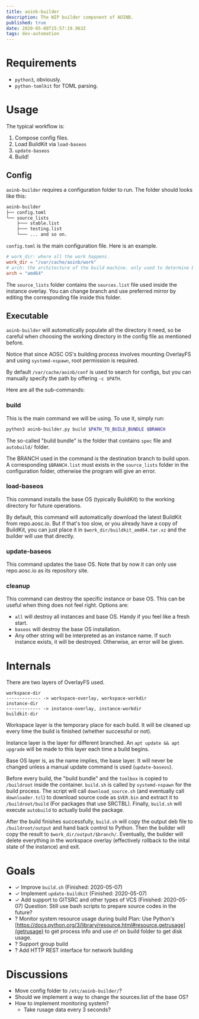 ```yaml
---
title: aoinb-builder
description: The WIP builder component of AOINB.
published: true
date: 2020-05-08T15:57:19.963Z
tags: dev-automation
---
```



# Requirements

- `python3`, obviously.
- `python-tomlkit` for TOML parsing.

# Usage
The typical workflow is:
1. Compose config files.
2. Load BuildKit via `load-baseos` 
3. `update-baseos`
4. Build!

## Config
`aoinb-builder` requires a configuration folder to run. The folder should looks like this:

``` bash
aoinb-builder
├── config.toml
└── source_lists
    ├─── stable.list
    ├─── testing.list
    └─── ... and so on.
```

`config.toml` is the main configuration file. Here is an example.

``` toml
# work_dir: where all the work happens.
work_dir = "/var/cache/aoinb/work" 
# arch: the architecture of the build machine. only used to determine BuildKit download url for now.
arch = "amd64"
```

The `source_lists` folder contains the `sources.list` file used inside the instance overlay. You can change branch and use preferred mirror by editing the corresponding file inside this folder.

## Executable
`aoinb-builder` will automatically populate all the directory it need, so be careful when choosing the working directory in the config file as mentioned before.

Notice that since AOSC OS's building process involves mounting OverlayFS and using `systemd-nspawn`, root permission is required.

By default `/var/cache/aoinb/conf` is used to search for configs, but you can manually specify the path by offering `-c $PATH`.

Here are all the sub-commands:

### build
This is the main command we will be using. To use it, simply run:

``` bash
python3 aoinb-builder.py build $PATH_TO_BUILD_BUNDLE $BRANCH
```

The so-called "build bundle" is the folder that contains `spec` file and `autobuild/` folder.

The BRANCH used in the command is the destination branch to build upon. A corresponding `$BRANCH.list` must exists in the `source_lists` folder in the configuration folder, otherwise the program will give an error.

### load-baseos
This command installs the base OS (typically BuildKit) to the working directory for future operations.

By default, this command will automatically download the latest BuildKit from repo.aosc.io. But if that's too slow, or you already have a copy of BuildKit, you can just place it in `$work_dir/buildkit_amd64.tar.xz` and the builder will use that directly.

### update-baseos
This command updates the base OS. Note that by now it can only use repo.aosc.io as its repository site.

### cleanup
This command can destroy the specific instance or base OS. This can be useful when thing does not feel right. Options are:
* `all` will destroy all instances and base OS. Handy if you feel like a fresh start.
* `baseos` will destroy the base OS installation.
* Any other string will be interpreted as an instance name. If such instance exists, it will be destroyed. Otherwise, an error will be given.

# Internals
There are two layers of OverlayFS used.

```
workspace-dir
------------- -> workspace-overlay, workspace-workdir
instance-dir
------------- -> instance-overlay, instance-workdir
buildkit-dir
```

Workspace layer is the temporary place for each build. It will be cleaned up every time the build is finished (whether successful or not).

Instance layer is the layer for different branched. An `apt update && apt upgrade` will be made to this layer each time a build begins.

Base OS layer is, as the name implies, the base layer. It will never be changed unless a manual update command is used (`update-baseos`).

Before every build, the "build bundle" and the `toolbox` is copied to `/buildroot` inside the container. `build.sh` is called by `systemd-nspawn` for the build process. The script will call `download_source.sh` (and eventually call `downloader.tcl`) to download source code as `$VER.bin` and extract it to `/buildroot/build` (For packages that use SRCTBL). Finally, `build.sh` will execute `autobuild` to actually build the package.

After the build finishes successfully, `build.sh` will copy the output deb file to `/buildroot/output` and hand back control to Python. Then the builder will copy the result to `$work_dir/output/$branch/`. Eventually, the builder will delete everything in the workspace overlay (effectively rollback to the inital state of the instance) and exit.

# Goals
* ✓ Improve `build.sh` (Finished: 2020-05-07)
* ✓ Implement `update-buildkit` (Finished: 2020-05-07)
* ✓ Add support to GITSRC and other types of VCS (Finished: 2020-05-07)
Question: Still use bash scripts to prepare source codes in the future?
* ? Monitor system resource usage during build 
Plan: Use Python's [https://docs.python.org/3/library/resource.html#resource.getrusage](getrusage) to get process info and use `df` on build folder to get disk usage.
* ? Support group build
* ? Add HTTP REST interface for network building

# Discussions
* Move config folder to `/etc/aoinb-builder/`?
* Should we implement a way to change the sources.list of the base OS?
* How to implement monitoring system?
  * Take rusage data every 3 seconds?
